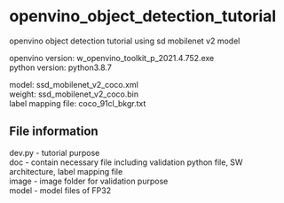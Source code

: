 # openvino_object_detection_tutorial
openvino object detection tutorial using sd mobilenet v2 model <br />

openvino version: w_openvino_toolkit_p_2021.4.752.exe<br />
python version: python3.8.7<br />

model: ssd_mobilenet_v2_coco.xml<br />
weight: ssd_mobilenet_v2_coco.bin<br />
label mapping file: coco_91cl_bkgr.txt<br />

## File information
dev.py - tutorial purpose <br />
doc - contain necessary file including validation python file, SW architecture, label mapping file <br />
image - image folder for validation purpose <br />
model - model files of FP32 <br />